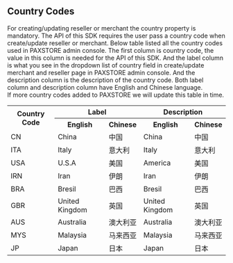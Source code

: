 ## Country Codes

For creating/updating reseller or merchant the country property is mandatory. The API of this SDK requires the user pass a country code when create/update reseller or merchant. Below table listed all the country codes used in PAXSTORE admin console. The first column is country code, the value in this column is needed for the API of this SDK. And the label column is what you see in the dropdown list of country field in create/update merchant and reseller page in PAXSTORE admin console. And the description column is the description of the country code. Both label column and description column have English and Chinese language.  
If more country codes added to PAXSTORE we will update this table in time.

<table>
<tr>
<th rowspan="2">
Country Code
</th>
<th colspan="2">
Label
</th>
<th colspan="2">
Description
</th>
</tr>
<tr>
<th>English</th><th>Chinese</th><th>English</th><th>Chinese</th>
</tr>
<tr>
<td>CN</td><td>China</td><td>中国</td><td>China</td><td>中国</td>
</tr>
<tr>
<td>ITA</td><td>Italy</td><td>意大利</td><td>Italy</td><td>意大利</td>
</tr>
<tr>
<td>USA</td><td>U.S.A</td><td>美国</td><td>America</td><td>美国</td>
</tr>
<tr>
<td>IRN</td><td>Iran</td><td>伊朗</td><td>Iran</td><td>伊朗</td>
</tr>
<tr>
<td>BRA</td><td>Bresil</td><td>巴西</td><td>Bresil</td><td>巴西</td>
</tr>
<tr>
<td>GBR</td><td>United Kingdom</td><td>英国</td><td>United Kingdom</td><td>英国</td>
</tr>
<tr>
<td>AUS</td><td>Australia</td><td>澳大利亚</td><td>Australia</td><td>澳大利亚</td>
</tr>
<tr>
<td>MYS</td><td>Malaysia</td><td>马来西亚</td><td>Malaysia</td><td>马来西亚</td>
</tr>
<tr>
<td>JP</td><td>Japan</td><td>日本</td><td>Japan</td><td>日本</td>
</tr>
</table>
